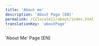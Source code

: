```yaml
---
title: 'About me'
description: 'About Page [EN]'
permalink: /{{locale}}/about/index.html
translationKey: 'aboutPage'
---
```


'About Me' Page [EN]